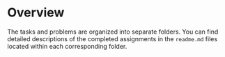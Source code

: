# Overview

The tasks and problems are organized into separate folders. You can find detailed descriptions of the completed assignments in the `readme.md` files located within each corresponding folder.